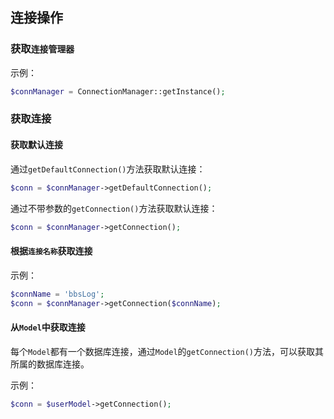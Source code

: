 ## 连接操作

### 获取`连接管理器`

示例：
```php
$connManager = ConnectionManager::getInstance();
```

### 获取连接

#### 获取默认连接

通过`getDefaultConnection()`方法获取默认连接：
```php
$conn = $connManager->getDefaultConnection();
```

通过不带参数的`getConnection()`方法获取默认连接：
```php
$conn = $connManager->getConnection();
```

#### 根据`连接名称`获取连接

示例：
```php
$connName = 'bbsLog';
$conn = $connManager->getConnection($connName);
```

#### 从`Model`中获取连接

每个`Model`都有一个数据库连接，通过`Model`的`getConnection()`方法，可以获取其所属的数据库连接。

示例：
```php
$conn = $userModel->getConnection();
```